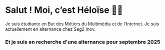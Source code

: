 # Salut ! Moi, c’est Héloïse 👋🏻
Je suis étudiante en But des Métiers du Multimédia et de l'Internet.
Je suis actuellement en alternance chez Seg2 Inov.
### Et je suis en recherche d'une alternance pour septembre 2025


